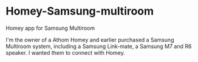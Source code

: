 # Homey-Samsung-multiroom
Homey app for Samsung Multiroom

I'm the owner of a Athom Homey and earlier purchased a Samsung Multiroom system, including a Samsung Link-mate, a Samsung M7 and R6 speaker. I wanted them to connect with Homey.
